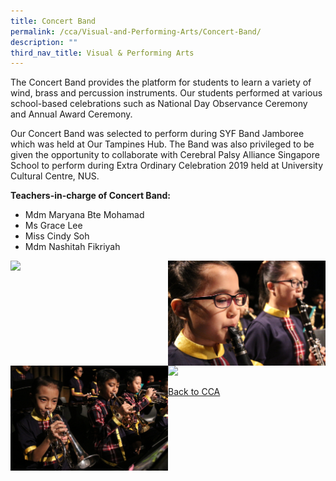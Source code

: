 ```yaml
---
title: Concert Band
permalink: /cca/Visual-and-Performing-Arts/Concert-Band/
description: ""
third_nav_title: Visual & Performing Arts
---
```

The Concert Band provides the platform for students to learn a variety of wind, brass and percussion instruments. Our students performed at various school-based celebrations such as National Day Observance Ceremony and Annual Award Ceremony.

  

Our Concert Band was selected to perform during SYF Band Jamboree which was held at Our Tampines Hub. The Band was also privileged to be given the opportunity to collaborate with Cerebral Palsy Alliance Singapore School to perform during Extra Ordinary Celebration 2019 held at University Cultural Centre, NUS.
  

**Teachers-in-charge of Concert Band:**

* Mdm Maryana Bte Mohamad
* Ms Grace Lee
* Miss Cindy Soh
* Mdm Nashitah Fikriyah


<img src="/images/IMG_8140.jpeg" 
     style="width:50%;float:left"><img src="/images/IMG_0163.jpeg" 
     style="width:50%;float:left">
<img src="/images/IMG_0168.jpeg" 
     style="width:50%;float:left"><img src="/images/" 
     style="width:50%">
		 
[Back to CCA](/caps-experience/Social-Moral-Emotional/Co-Curricular-Activities-CCA/)